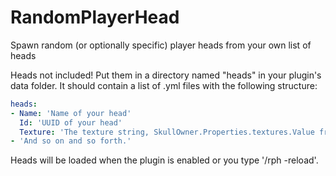 # RandomPlayerHead
Spawn random (or optionally specific) player heads from your own list of heads

Heads not included! Put them in a directory named "heads" in your plugin's data folder. It should contain a list of .yml files with the following structure:

```yaml
heads:
- Name: 'Name of your head'
  Id: 'UUID of your head'
  Texture: 'The texture string, SkullOwner.Properties.textures.Value from the original data tag'
- 'And so on and so forth.'
```

Heads will be loaded when the plugin is enabled or you type '/rph -reload'.

